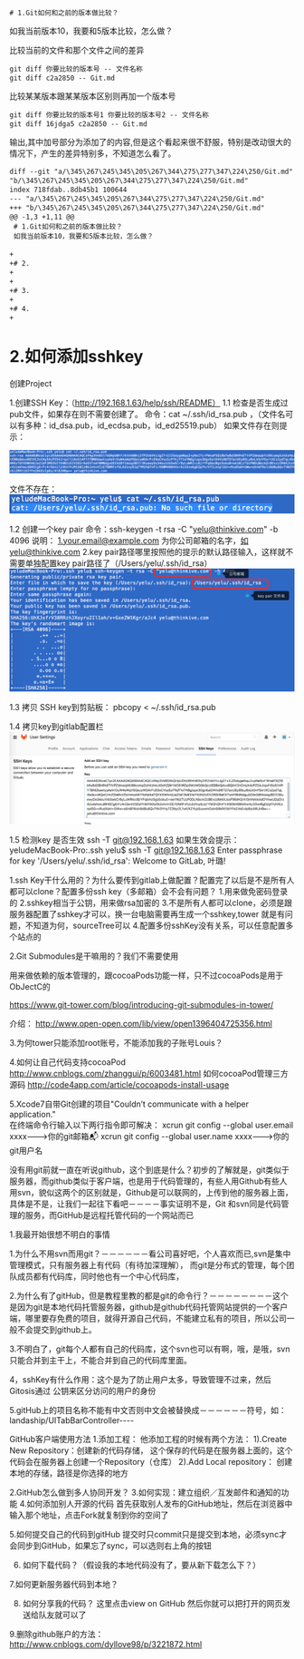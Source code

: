     # 1.Git如何和之前的版本做比较？
如我当前版本10，我要和5版本比较，怎么做？

比较当前的文件和那个文件之间的差异

```
git diff 你要比较的版本号 -- 文件名称
git diff c2a2850 -- Git.md
```
比较某某版本跟某某版本区别则再加一个版本号

```
git diff 你要比较的版本号1 你要比较的版本号2 -- 文件名称
git diff 16jdga5 c2a2850 -- Git.md
```

输出,其中加号部分为添加了的内容,但是这个看起来很不舒服，特别是改动很大的情况下，产生的差异特别多，不知道怎么看了。

```log
diff --git "a/\345\267\245\345\205\267\344\275\277\347\224\250/Git.md" "b/\345\267\245\345\205\267\344\275\277\347\224\250/Git.md"
index 718fdab..8db45b1 100644
--- "a/\345\267\245\345\205\267\344\275\277\347\224\250/Git.md"
+++ "b/\345\267\245\345\205\267\344\275\277\347\224\250/Git.md"
@@ -1,3 +1,11 @@
 # 1.Git如何和之前的版本做比较？
 如我当前版本10，我要和5版本比较，怎么做？
 
+
+# 2.
+
+
+# 3.
+
+# 4.
+
```

# 2.如何添加sshkey
创建Project

1.创建SSH Key：（http://192.168.1.63/help/ssh/README）
1.1 检查是否生成过pub文件，如果存在则不需要创建了。
命令：cat ~/.ssh/id_rsa.pub  ，（文件名可以有多种：id_dsa.pub，id_ecdsa.pub，id_ed25519.pub）
如果文件存在则提示：

![F58F4D8A-37EC-4521-99CE-A66323B1186](media/F58F4D8A-37EC-4521-99CE-A66323B1186C.png)

文件不存在：
![1CB5CCD5-D8C2-43E2-9333-F37BDEB76972](media/1CB5CCD5-D8C2-43E2-9333-F37BDEB76972.png)

1.2 创建一个key pair
 命令：ssh-keygen -t rsa -C "yelu@thinkive.com" -b 4096
说明：
1.your.email@example.com 为你公司邮箱的名字，如yelu@thinkive.com
2.key pair路径哪里按照他的提示的默认路径输入，这样就不需要单独配置key pair路径了（/Users/yelu/.ssh/id_rsa）
![22978831-4A3C-4788-839C-F2BFC42AB12D](media/22978831-4A3C-4788-839C-F2BFC42AB12D.png)

1.3 拷贝 SSH key到剪贴板：
pbcopy < ~/.ssh/id_rsa.pub

1.4 拷贝key到gitlab配置栏
![DAC69D85-E6C8-4E10-BB2B-67585F0CED](media/DAC69D85-E6C8-4E10-BB2B-67585F0CEDC4.png)

1.5 检测key 是否生效
ssh -T git@192.168.1.63
如果生效会提示：
yeludeMacBook-Pro:.ssh yelu$ ssh -T git@192.168.1.63
Enter passphrase for key '/Users/yelu/.ssh/id_rsa': 
Welcome to GitLab, 叶璐!


1.ssh Key干什么用的？为什么要传到gitlab上做配置？配置完了以后是不是所有人都可以clone？配置多份ssh key（多邮箱）会不会有问题？
1.用来做免密码登录的
2.sshkey相当于公钥，用来做rsa加密的
3.不是所有人都可以clone，必须是跟服务器配置了sshkey才可以，换一台电脑需要再生成一个sshkey,tower 就是有问题，不知道为何，sourceTree可以
4.配置多份sshKey没有关系，可以任意配置多个站点的

2.Git Submodules是干嘛用的？我们不需要使用

用来做依赖的版本管理的，跟cocoaPods功能一样，只不过cocoaPods是用于ObJectC的

https://www.git-tower.com/blog/introducing-git-submodules-in-tower/

介绍：
http://www.open-open.com/lib/view/open1396404725356.html

3.为何tower只能添加root账号，不能添加我的子账号Louis？

4.如何让自己代码支持cocoaPod
http://www.cnblogs.com/zhanggui/p/6003481.html
 如何cocoaPod管理三方源码
http://code4app.com/article/cocoapods-install-usage

5.Xcode7自带Git创建的项目"Couldn’t communicate with a helper application."    
在终端命令行输入以下两行指令即可解决：
xcrun git config --global user.email xxxx--->你的git邮箱📬
xcrun git config --global user.name xxxx--->你的git用户名 

没有用git前就一直在听说github，这个到底是什么？初步的了解就是，git类似于服务器，而github类似于客户端，也是用于代码管理的，有些人用Github有些人用svn，貌似这两个的区别就是，Github是可以联网的，上传到他的服务器上面，具体是不是，让我们一起往下看吧－－－－事实证明不是，Git 和svn同是代码管理的服务，而GitHub是远程托管代码的一个网站而已

1.我最开始很想不明白的事情

1.为什么不用svn而用git？－－－－－－看公司喜好吧，个人喜欢而已,svn是集中管理模式，只有服务器上有代码（有待加深理解），
而git是分布式的管理，每个团队成员都有代码库，同时他也有一个中心代码库，

2.为什么有了gitHub，但是教程里教的都是git的命令行？－－－－－－－－这个是因为git是本地代码托管服务器，github是github代码托管网站提供的一个客户端，哪里要存免费的项目，就得开源自己代码，不能建立私有的项目，所以公司一般不会提交到github上。

3.不明白了，git每个人都有自己的代码库，这个svn也可以有啊，哦，是哦，svn只能合并到主干上，不能合并到自己的代码库里面。

4，sshKey有什么作用：这个是为了防止用户太多，导致管理不过来，然后Gitosis通过 公钥来区分访问的用户的身份

5.gitHub上的项目名称不能有中文否则中文会被替换成－－－－－－符号，如：landaship/UITabBarController----


GitHub客户端使用方法
1.添加工程：
     他添加工程的时候有两个方法：
     1).Create New Repository：创建新的代码存储， 这个保存的代码是在服务器上面的，这个代码会在服务器上创建一个Repository（仓库）
     2).Add Local repository：     创建本地的存储，路径是你选择的地方
                    


2.GitHub怎么做到多人协同开发？
3.如何实现：建立组织／互发邮件和通知的功能
4.如何添加别人开源的代码
     首先获取别人发布的GitHub地址，然后在浏览器中输入那个地址，点击Fork就复制到你的空间了


5.如何提交自己的代码到gitHub
     提交时只commit只是提交到本地，必须sync才会同步到GitHub，如果忘了sync，可以选则右上角的按钮


6. 如何下载代码？（假设我的本地代码没有了，要从新下载怎么下？）


7.如何更新服务器代码到本地？


8. 如何分享我的代码？
这里点击view on GitHub 然后你就可以把打开的网页发送给队友就可以了


9.删除github账户的方法：http://www.cnblogs.com/dyllove98/p/3221872.html


